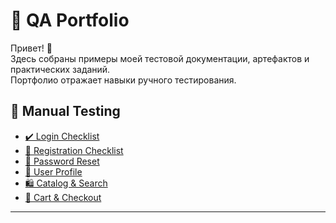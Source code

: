 # 🧩 QA Portfolio
Привет! 👋  
Здесь собраны примеры моей тестовой документации, артефактов и практических заданий.  
Портфолио отражает навыки ручного тестирования.

## 📂 Manual Testing

- [✔️ Login Checklist](Manual-Testing/Checklists/login_checklist.xlsx)
- [🧪 Registration Checklist](Manual-Testing/Checklists/registration_checklist.xlsx)
- [🔐 Password Reset](Manual-Testing/Checklists/password_reset_checklist.xlsx)
- [👤 User Profile](Manual-Testing/Checklists/profile_checklist.xlsx)
- [🛍️ Catalog & Search](Manual-Testing/Checklists/catalog_search_checklist.xlsx)
- [🧾 Cart & Checkout](Manual-Testing/Checklists/cart_checkout_checklist.xlsx)

---


